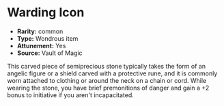 
# Warding Icon

* **Rarity:** common
* **Type:** Wondrous item
* **Attunement:** Yes
* **Source:** Vault of Magic


This carved piece of semiprecious stone typically takes the form of an angelic figure or a shield carved with a protective rune, and it is commonly worn attached to clothing or around the neck on a chain or cord. While wearing the stone, you have brief premonitions of danger and gain a +2 bonus to initiative if you aren't incapacitated.
